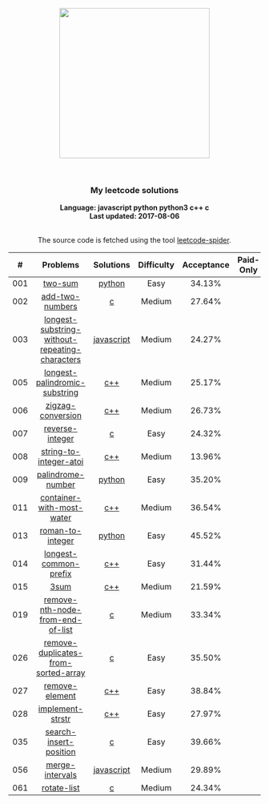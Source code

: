 <p align="center"><img width="300" src="https://raw.githubusercontent.com/Ma63d/leetcode-spider/master/img/site-logo.png"></p>
<p align="center">
    <img src="https://img.shields.io/badge/Solved/Total(Locked)-19/577(109)-green.svg?style=flat-square" alt="">
    <img src="https://img.shields.io/badge/Hard-0-blue.svg?style=flat-square" alt="">
    <img src="https://img.shields.io/badge/Medium-10-blue.svg?style=flat-square" alt="">
    <img src="https://img.shields.io/badge/Easy-9-blue.svg?style=flat-square" alt="">
</p>
<h3 align="center">My leetcode solutions</h3>

<p align="center">
    <b>Language: javascript python python3 c++ c</b>
    <br>
    <b>Last updated: 2017-08-06</b>
    <br><br>
</p>
<!--请保留下面这行信息，让更多用户了解到这个小爬虫，衷心感谢您的支持-->
<p align="center">The source code is fetched using the tool <a href="https://github.com/Ma63d/leetcode-spider">leetcode-spider</a>.</p>

| # | Problems | Solutions | Difficulty | Acceptance | Paid-Only
|:--:|:-----:|:---------:|:----:|:----:|:----:|
|001|[two-sum](https://leetcode.com/problems/two-sum/)| [python](.&#x2F;solutions&#x2F;001.two-sum&#x2F;two-sum.py)|Easy|34.13%||
|002|[add-two-numbers](https://leetcode.com/problems/add-two-numbers/)| [c](.&#x2F;solutions&#x2F;002.add-two-numbers&#x2F;add-two-numbers.c)|Medium|27.64%||
|003|[longest-substring-without-repeating-characters](https://leetcode.com/problems/longest-substring-without-repeating-characters/)| [javascript](.&#x2F;solutions&#x2F;003.longest-substring-without-repeating-characters&#x2F;longest-substring-without-repeating-characters.js)|Medium|24.27%||
|005|[longest-palindromic-substring](https://leetcode.com/problems/longest-palindromic-substring/)| [c++](.&#x2F;solutions&#x2F;005.longest-palindromic-substring&#x2F;longest-palindromic-substring.cpp)|Medium|25.17%||
|006|[zigzag-conversion](https://leetcode.com/problems/zigzag-conversion/)| [c++](.&#x2F;solutions&#x2F;006.zigzag-conversion&#x2F;zigzag-conversion.cpp)|Medium|26.73%||
|007|[reverse-integer](https://leetcode.com/problems/reverse-integer/)| [c](.&#x2F;solutions&#x2F;007.reverse-integer&#x2F;reverse-integer.c)|Easy|24.32%||
|008|[string-to-integer-atoi](https://leetcode.com/problems/string-to-integer-atoi/)| [c++](.&#x2F;solutions&#x2F;008.string-to-integer-atoi&#x2F;string-to-integer-atoi.cpp)|Medium|13.96%||
|009|[palindrome-number](https://leetcode.com/problems/palindrome-number/)| [python](.&#x2F;solutions&#x2F;009.palindrome-number&#x2F;palindrome-number.py)|Easy|35.20%||
|011|[container-with-most-water](https://leetcode.com/problems/container-with-most-water/)| [c++](.&#x2F;solutions&#x2F;011.container-with-most-water&#x2F;container-with-most-water.cpp)|Medium|36.54%||
|013|[roman-to-integer](https://leetcode.com/problems/roman-to-integer/)| [python](.&#x2F;solutions&#x2F;013.roman-to-integer&#x2F;roman-to-integer.py)|Easy|45.52%||
|014|[longest-common-prefix](https://leetcode.com/problems/longest-common-prefix/)| [c++](.&#x2F;solutions&#x2F;014.longest-common-prefix&#x2F;longest-common-prefix.cpp)|Easy|31.44%||
|015|[3sum](https://leetcode.com/problems/3sum/)| [c++](.&#x2F;solutions&#x2F;015.3sum&#x2F;3sum.cpp)|Medium|21.59%||
|019|[remove-nth-node-from-end-of-list](https://leetcode.com/problems/remove-nth-node-from-end-of-list/)| [c](.&#x2F;solutions&#x2F;019.remove-nth-node-from-end-of-list&#x2F;remove-nth-node-from-end-of-list.c)|Medium|33.34%||
|026|[remove-duplicates-from-sorted-array](https://leetcode.com/problems/remove-duplicates-from-sorted-array/)| [c](.&#x2F;solutions&#x2F;026.remove-duplicates-from-sorted-array&#x2F;remove-duplicates-from-sorted-array.c)|Easy|35.50%||
|027|[remove-element](https://leetcode.com/problems/remove-element/)| [c++](.&#x2F;solutions&#x2F;027.remove-element&#x2F;remove-element.cpp)|Easy|38.84%||
|028|[implement-strstr](https://leetcode.com/problems/implement-strstr/)| [c++](.&#x2F;solutions&#x2F;028.implement-strstr&#x2F;implement-strstr.cpp)|Easy|27.97%||
|035|[search-insert-position](https://leetcode.com/problems/search-insert-position/)| [c](.&#x2F;solutions&#x2F;035.search-insert-position&#x2F;search-insert-position.c)|Easy|39.66%||
|056|[merge-intervals](https://leetcode.com/problems/merge-intervals/)| [javascript](.&#x2F;solutions&#x2F;056.merge-intervals&#x2F;merge-intervals.js)|Medium|29.89%||
|061|[rotate-list](https://leetcode.com/problems/rotate-list/)| [c](.&#x2F;solutions&#x2F;061.rotate-list&#x2F;rotate-list.c)|Medium|24.34%||

